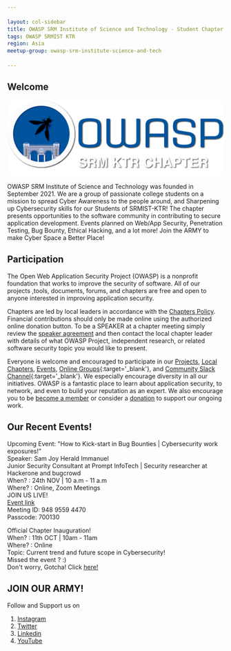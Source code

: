 ```yaml
---

layout: col-sidebar
title: OWASP SRM Institute of Science and Technology - Student Chapter
tags: OWASP SRMIST KTR
region: Asia
meetup-group: owasp-srm-institute-science-and-tech

---
```



## Welcome

<img src="assets/images/final logo.png">

OWASP SRM Institute of Science and Technology was founded in September 2021. We are a group of passionate college students on a mission to spread Cyber Awareness to the people around, and Sharpening up Cybersecurity skills for our Students of SRMIST-KTR! The chapter presents opportunities to the software community in contributing to secure application development.
Events planned on Web/App Security, Penetration Testing, Bug Bounty, Ethical Hacking, and a lot more! 
Join the ARMY to make Cyber Space a Better Place!

## Participation
The Open Web Application Security Project (OWASP) is a nonprofit foundation that works to improve the security of software. All of our projects ,tools, documents, forums, and chapters are free and open to anyone interested in improving application security. 

Chapters are led by local leaders in accordance with the [Chapters Policy](/www-policy/operational/chapters). Financial contributions should only be made online using the authorized online donation button. To be a SPEAKER at a chapter meeting simply review the [speaker agreement](/www-policy/legal/speaker-agreement) and then contact the local chapter leader with details of what OWASP Project, independent research, or related software security topic you would like to present.

Everyone is welcome and encouraged to participate in our [Projects](/projects/), [Local Chapters](/chapters/), [Events](/events/), [Online Groups](https://groups.google.com/a/owasp.com/){:target='_blank'}, and [Community Slack Channel](https://owasp.slack.com/){:target='_blank'}. We especially encourage diversity in all our initiatives. OWASP is a fantastic place to learn about application security, to network, and even to build your reputation as an expert. We also encourage you to be [become a member](/membership/) or consider a [donation](/donate/) to support our ongoing work.



Our Recent Events! <!-- You should keep this section as it will populate your meetup events -->
---------------------

Upcoming Event:
"How to Kick-start in Bug Bounties | Cybersecurity work exposures!" <br>
Speaker: Sam Joy Herald Immanuel<br>
Junior Security Consultant at Prompt InfoTech | Security researcher at Hackerone and bugcrowd <br>
When? : 24th NOV | 10 a.m - 11 a.m <br>
Where? : Online, Zoom Meetings <br>
JOIN US LIVE!<br>
<a href="https://zoom.us/j/94895594470?pwd=SXBLTlI3RWhXNC83KzlXNVRDUDQrZz09"> Event link</a> <br>
Meeting ID: 948 9559 4470 <br>
Passcode: 700130 <br>

Official Chapter Inauguration! <br>
When? : 11th OCT | 10am - 11am  <br>
Where? : Online   <br>
Topic: Current trend and future scope in Cybersecurity!<br>
Missed the event ? :) <br>
Don't worry, Gotcha! Click <a href="https://www.youtube.com/watch?v=JOtO1tOjHqw&t=1646s&ab_channel=OWASPSRMIST-KTR"> here!</a>

## JOIN OUR ARMY!
Follow and Support us on
1. <a href="https://www.instagram.com/owasp.srmist/" target="_blank"> Instagram </a>
2. <a href="https://twitter.com/owasp_srmistktr?t=fwOxPGLLLQin9rKY5bHcfg&s=09" target="_blank">Twitter  </a>
3. <a href="https://www.linkedin.com/company/owasp-srmist-ktr/" target="_blank"> Linkedin </a>
4. <a href="https://www.youtube.com/channel/UCNP_wAfI6tEZf2qZSoVmgIg" target="_blank"> YouTube </a>

